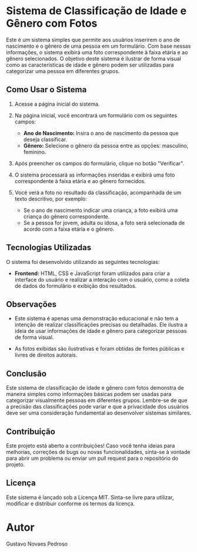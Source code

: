 # Sistema de Classificação de Idade e Gênero com Fotos

Este é um sistema simples que permite aos usuários inserirem o ano de nascimento e o gênero de uma pessoa em um formulário. Com base nessas informações, o sistema exibirá uma foto correspondente à faixa etária e ao gênero selecionados. O objetivo deste sistema é ilustrar de forma visual como as características de idade e gênero podem ser utilizadas para categorizar uma pessoa em diferentes grupos.

## Como Usar o Sistema

1. Acesse a página inicial do sistema.

2. Na página inicial, você encontrará um formulário com os seguintes campos:
   - **Ano de Nascimento:** Insira o ano de nascimento da pessoa que deseja classificar.
   - **Gênero:** Selecione o gênero da pessoa entre as opções: masculino, feminino.

3. Após preencher os campos do formulário, clique no botão "Verificar".

4. O sistema processará as informações inseridas e exibirá uma foto correspondente à faixa etária e ao gênero fornecidos.

5. Você verá a foto no resultado da classificação, acompanhada de um texto descritivo, por exemplo:
   - Se o ano de nascimento indicar uma criança, a foto exibirá uma criança do gênero correspondente.
   - Se a pessoa for jovem, adulta ou idosa, a foto será selecionada de acordo com a faixa etária e o gênero.

## Tecnologias Utilizadas

O sistema foi desenvolvido utilizando as seguintes tecnologias:

- **Frontend:** HTML, CSS e JavaScript foram utilizados para criar a interface do usuário e realizar a interação com o usuário, como a coleta de dados do formulário e exibição dos resultados.

## Observações

- Este sistema é apenas uma demonstração educacional e não tem a intenção de realizar classificações precisas ou detalhadas. Ele ilustra a ideia de usar informações de idade e gênero para categorizar pessoas de forma visual.

- As fotos exibidas são ilustrativas e foram obtidas de fontes públicas e livres de direitos autorais.

## Conclusão

Este sistema de classificação de idade e gênero com fotos demonstra de maneira simples como informações básicas podem ser usadas para categorizar visualmente pessoas em diferentes grupos. Lembre-se de que a precisão das classificações pode variar e que a privacidade dos usuários deve ser uma consideração fundamental ao desenvolver sistemas similares.

## Contribuição

Este projeto está aberto a contribuições! Caso você tenha ideias para melhorias, correções de bugs ou novas funcionalidades, sinta-se à vontade para abrir um problema ou enviar um pull request para o repositório do projeto.

## Licença

Este sistema é lançado sob a Licença MIT. Sinta-se livre para utilizar, modificar e distribuir conforme os termos da licença.

# Autor

Gustavo Novaes Pedroso
